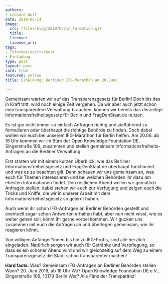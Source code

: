 ```yaml
---
authors: 
- Leonard Wolf
date: 2019-06-14
image:
  src: /files/blog/2019/05/in_formation.gif
  title: 
  license: 
  license_url: 
tags:
- Informationsfreiheit
- Einladung
type: post
layout: post
card: true
featured: yellow
title: Einaldung: Berliner IFG-Marathon am 20.Juni

---
```


Gemeinsam warten wir auf das Transparenzgesetz für Berlin! Doch bis das in Kraft tritt, wird noch einige Zeit vergehen. Da wir aber auch jetzt schon eine transparentere Verwaltung brauchen, können wir bereits das derzeitige Informationsfreiheitsgesetz für Berlin und FragDenStaat.de nutzen.

Es ist gar nicht immer so einfach Anfragen richtig und zielführend zu formulieren oder überhaupt die richtige Behörde zu finden. Doch dabei wollen wir euch bei unserem IFG-Marathon für Berlin helfen. Am 20.06. ab 18 Uhr kommen wir im Büro der Open Knowledge Foundation DE, Singerstraße 109, zusammen und stellen gemeinsam Informationsfreiheits-Anfragen an die Berliner Verwaltung.

Erst starten wir mit einem kurzen Überblick, wie das Berliner Informationsfreiheitsgesetz und FragDenStaat.de überhaupt funktioniert und was es zu beachten gilt. Dann schauen wir uns gemeinsam an, was euch für Themen interessieren und bei welchen Behörden ihr dazu am ehesten Informationen findet. Den restlichen Abend wollen wir gemütlich Anfragen stellen, dabei stehen wir euch zur Verfügung und zeigen euch die Tricks und Kniffe, die wir in unserer Arbeit mit dem Informationsfreiheitsgesetz so gelernt haben.

Auch wenn ihr schon IFG-Anfragen an Berliner Behörden gestellt und eventuell sogar schon Antworten erhalten habt, aber nun nicht wisst, wie es weiter gehen soll, könnt ihr gerne vorbei kommen. Wir gucken uns zusammen mit euch die Anfragen an und überlegen gemeinsam, wie ihr reagieren könnt.

Von völligen Anfänger\*innen bis hin zu IFG-Profis, sind alle herzlich eingeladen. Natürlich sorgen wir auch für Getränke und Verpflegung, so dass es ein schöner Abend wird und wir gleichzeitig auf dem Weg zu einem Transparenzgesetz die Stadt schon transparenter machen!

**Hard facts:**
Was? Gemeinsam IFG-Anfragen an Berliner Behörden stellen
Wann? 20. Juni 2019, ab 18 Uhr
Wo? Open Knowledge Foundation DE e.V., Singerstraße 109, 10179 Berlin
Wer? Alle Fäns der Transparänz!
